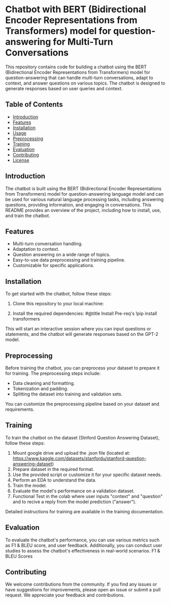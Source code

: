 # Chatbot with BERT (Bidirectional Encoder Representations from Transformers) model for question-answering for Multi-Turn Conversations

This repository contains code for building a chatbot using the BERT (Bidirectional Encoder Representations from Transformers) model for question-answering that can handle multi-turn conversations, adapt to context, and answer questions on various topics. The chatbot is designed to generate responses based on user queries and context.

## Table of Contents

- [Introduction](#introduction)
- [Features](#features)
- [Installation](#installation)
- [Usage](#usage)
- [Preprocessing](#preprocessing)
- [Training](#training)
- [Evaluation](#evaluation)
- [Contributing](#contributing)
- [License](#license)

## Introduction

The chatbot is built using the BERT (Bidirectional Encoder Representations from Transformers) model for question-answering language model and can be used for various natural language processing tasks, including answering questions, providing information, and engaging in conversations. This README provides an overview of the project, including how to install, use, and train the chatbot.

## Features

- Multi-turn conversation handling.
- Adaptation to context.
- Question answering on a wide range of topics.
- Easy-to-use data preprocessing and training pipeline.
- Customizable for specific applications.

## Installation

To get started with the chatbot, follow these steps:

1. Clone this repository to your local machine:




2. Install the required dependencies:
   #@title Install Pre-req's
   !pip install transformers



This will start an interactive session where you can input questions or statements, and the chatbot will generate responses based on the GPT-2 model.

## Preprocessing

Before training the chatbot, you can preprocess your dataset to prepare it for training. The preprocessing steps include:

- Data cleaning and formatting.
- Tokenization and padding.
- Splitting the dataset into training and validation sets.

You can customize the preprocessing pipeline based on your dataset and requirements.

## Training

To train the chatbot on the dataset (Stnford Question Answering Dataset), follow these steps:

1. Mount google drive and upload the .json file (located at: https://www.kaggle.com/datasets/stanfordu/stanford-question-answering-dataset)
2. Prepare dataset in the required format.
3. Use the provided script or customize it for your specific dataset needs.
4. Perform an EDA to understand the data.
5. Train the model. 
6. Evaluate the model's performance on a validation dataset.
7. Functional Test in the colab where user inputs "context" and "question" and to recive a reply from the model prediction ("answer").

Detailed instructions for training are available in the training documentation.

## Evaluation

To evaluate the chatbot's performance, you can use various metrics such as F1 & BLEU score, and user feedback. Additionally, you can conduct user studies to assess the chatbot's effectiveness in real-world scenarios.
F1 & BLEU Scores

## Contributing

We welcome contributions from the community. If you find any issues or have suggestions for improvements, please open an issue or submit a pull request. We appreciate your feedback and contributions.
